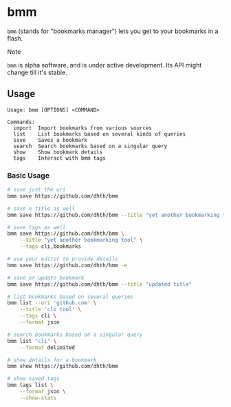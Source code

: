 # bmm

`bmm` (stands for "bookmarks manager") lets you get to your bookmarks in a
flash.

> [!NOTE]
> `bmm` is alpha software, and is under active development. Its API might
> change till it's stable.

Usage
---

```text
Usage: bmm [OPTIONS] <COMMAND>

Commands:
  import  Import bookmarks from various sources
  list    List bookmarks based on several kinds of queries
  save    Saves a bookmark
  search  Search bookmarks based on a singular query
  show    Show bookmark details
  tags    Interact with bmm tags
```

### Basic Usage

```bash
# save just the uri
bmm save https://github.com/dhth/bmm

# save a title as well
bmm save https://github.com/dhth/bmm --title "yet another bookmarking tool"

# save tags as well
bmm save https://github.com/dhth/bmm \
    --title "yet another bookmarking tool" \
    --tags cli,bookmarks

# use your editor to provide details
bmm save https://github.com/dhth/bmm -e

# save or update bookmark
bmm save https://github.com/dhth/bmm --title "updated title"

# list bookmarks based on several queries
bmm list --uri 'github.com' \
    --title 'cli tool' \
    --tags cli \
    --format json

# search bookmarks based on a singular query
bmm list "cli" \
    --format delimited

# show details for a bookmark
bmm show https://github.com/dhth/bmm

# show saved tags
bmm tags list \
    --format json \
    --show-stats
```
